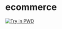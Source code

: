 # ecommerce

[![Try in PWD](https://raw.githubusercontent.com/play-with-docker/stacks/master/assets/images/button.png)](https://labs.play-with-docker.com/?stack=https://raw.githubusercontent.com/maximilianoPizarro/ecommerce/master/docker-compose.yml)
